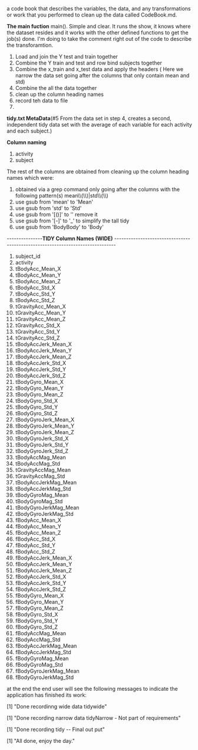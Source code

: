 a code book that describes the variables, the data, and any transformations or work that you performed to clean up the data called CodeBook.md.


**The main fuction** main(). Simple and clear. It runs the show, it knows where the dataset resides and it works with the other defined functions to get the job(s) done. I'm doing to take the comment right out of the code to describe the transforamtion.

<ol>
<li>Load and join the Y test and train together</li>
<li>Combine the Y train and test and row bind subjects together</li>
<li>Combine the x_train and x_test data and apply the headers ( Here we narrow the data set going after the columns that only contain mean and std) </li>
<li>Combine the all the data together</li>
<li>clean up the column heading names</li>
<li>record teh data to file</li>
<li>
</ol>

**tidy.txt MetaData**(#5 From the data set in step 4, creates a second, independent tidy data set with the average of each variable for each activity and each subject.) 

  **Column naming**
  <ol>
    <li>activity</li>
    <li>subject</li>
  </ol>
  
  The rest of the columns are obtained from cleaning up the column heading names which were:
  <ol>
  <li> obtained via a grep command only going after the columns with the following pattern(s) mean\\(\\)|std\\(\\)</li>
  <li> use gsub from 'mean' to 'Mean'</li>
  <li> use gsub from 'std' to 'Std'</li>
  <li> use gsub from '[()]' to '' remove it</li>
  <li> use gsub from '[-]' to '_' to simplify the tall tidy</li>
  <li> use gsub from 'BodyBody' to 'Body'
  </ol>

---------------**TIDY Column Names (WIDE)** ------------------------------------------------------------------------------
<ol>
<li>subject_id           </li>
<li>activity             </li>
<li>tBodyAcc_Mean_X      </li>
<li>tBodyAcc_Mean_Y      </li>
<li>tBodyAcc_Mean_Z      </li>
<li>tBodyAcc_Std_X       </li>
<li>tBodyAcc_Std_Y       </li>
<li>tBodyAcc_Std_Z       </li>
<li>tGravityAcc_Mean_X   </li>
<li>tGravityAcc_Mean_Y   </li>
<li>tGravityAcc_Mean_Z   </li>
<li>tGravityAcc_Std_X    </li>
<li>tGravityAcc_Std_Y    </li>
<li>tGravityAcc_Std_Z    </li>
<li>tBodyAccJerk_Mean_X  </li>
<li>tBodyAccJerk_Mean_Y  </li>
<li>tBodyAccJerk_Mean_Z  </li>
<li>tBodyAccJerk_Std_X   </li>
<li>tBodyAccJerk_Std_Y   </li>
<li>tBodyAccJerk_Std_Z   </li>
<li>tBodyGyro_Mean_X     </li>
<li>tBodyGyro_Mean_Y     </li>
<li>tBodyGyro_Mean_Z     </li>
<li>tBodyGyro_Std_X      </li>
<li>tBodyGyro_Std_Y      </li>
<li>tBodyGyro_Std_Z      </li>
<li>tBodyGyroJerk_Mean_X </li>
<li>tBodyGyroJerk_Mean_Y </li>
<li>tBodyGyroJerk_Mean_Z </li>
<li>tBodyGyroJerk_Std_X  </li>
<li>tBodyGyroJerk_Std_Y  </li>
<li>tBodyGyroJerk_Std_Z  </li>
<li>tBodyAccMag_Mean     </li>
<li>tBodyAccMag_Std      </li>
<li>tGravityAccMag_Mean  </li>
<li>tGravityAccMag_Std   </li>
<li>tBodyAccJerkMag_Mean </li>
<li>tBodyAccJerkMag_Std  </li>
<li>tBodyGyroMag_Mean    </li>
<li>tBodyGyroMag_Std     </li>
<li>tBodyGyroJerkMag_Mean</li>
<li>tBodyGyroJerkMag_Std </li>
<li>fBodyAcc_Mean_X      </li>
<li>fBodyAcc_Mean_Y      </li>
<li>fBodyAcc_Mean_Z      </li>
<li>fBodyAcc_Std_X       </li>
<li>fBodyAcc_Std_Y       </li>
<li>fBodyAcc_Std_Z       </li>
<li>fBodyAccJerk_Mean_X  </li>
<li>fBodyAccJerk_Mean_Y  </li>
<li>fBodyAccJerk_Mean_Z  </li>
<li>fBodyAccJerk_Std_X   </li>
<li>fBodyAccJerk_Std_Y   </li>
<li>fBodyAccJerk_Std_Z   </li>
<li>fBodyGyro_Mean_X     </li>
<li>fBodyGyro_Mean_Y     </li>
<li>fBodyGyro_Mean_Z     </li>
<li>fBodyGyro_Std_X      </li>
<li>fBodyGyro_Std_Y      </li>
<li>fBodyGyro_Std_Z      </li>
<li>fBodyAccMag_Mean     </li>
<li>fBodyAccMag_Std      </li>
<li>fBodyAccJerkMag_Mean </li>
<li>fBodyAccJerkMag_Std  </li>
<li>fBodyGyroMag_Mean    </li>
<li>fBodyGyroMag_Std     </li>
<li>fBodyGyroJerkMag_Mean</li>
<li>fBodyGyroJerkMag_Std  </li>
</ol>


at the end the end user will see the following messages to indicate the application has finished its work:

[1] "Done recordinng wide data tidywide"

[1] "Done recording narrow data tidyNarrow - Not part of requirements"

[1] "Done recording tidy  -- Final out put"

[1] "All done, enjoy the day."

